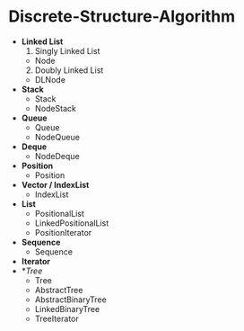 # Discrete-Structure-Algorithm
- **Linked List**
  1. Singly Linked List
    - Node
  2. Doubly Linked List
    - DLNode
- **Stack**
  - Stack
  - NodeStack
- **Queue**
  - Queue
  - NodeQueue
- **Deque**
  - NodeDeque
- **Position**
  - Position
- **Vector / IndexList**
  - IndexList
- **List**
  - PositionalList
  - LinkedPositionalList
  - PositionIterator
- **Sequence**
  - Sequence
- **Iterator**
- **Tree*
  - Tree
  - AbstractTree
  - AbstractBinaryTree
  - LinkedBinaryTree
  - TreeIterator

